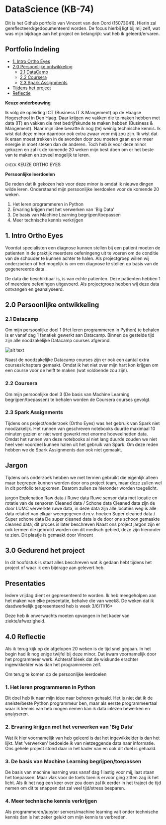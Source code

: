 # DataScience (KB-74)
Dit is het Github portfolio van Vincent van den Oord (15073041). Hierin zal gereflecteerd/gedocumenteerd worden. De focus 
hierbij ligt bij mij zelf, wat was mijn bijdrage aan het project en belangrijk: wat heb ik geleerd/ervaren. 

## Portfolio Indeling
- [1. Intro Ortho Eyes](#1-intro-ortho-eyes)
- [2.0 Persoonlijke ontwikkeling](#20-persoonlijke-ontwikkeling)
  - [2.1 DataCamp](#2-1-datacamp)
  - [2.2 Coursera](#2-2-coursera)
  - [2.3 Spark Assignments](#2-3-spark-assignments)
- [Tijdens het project](#tijdens-het-project)
- [Reflectie](#reflectie)


**Keuze onderbouwing**

Ik volg de opleiding ICT (Business IT & Mangement) op de Haagse Hogeschool in Den Haag. Daar krijgen we vakken die te maken hebben met data (IT) en vakken die met bedrijfskunde te maken hebben (Business & Mangement). Naar mijn idee bevatte ik nog (te) weinig technische kennis. Ik wist dat deze minor daardoor ook extra zwaar voor mij zou zijn. Ik wist dat ik eraan moest trekken in de avonden door zou moeten gaan en er meer energie in moet steken dan de anderen. Toch heb ik voor deze minor gekozen en zal ik de komende 20 weken mijn best doen om er het beste van te maken en zoveel mogelijk te leren.  

`CHECK` KEUZE ORTHO EYES

**Persoonlijke leerdoelen**

De reden dat ik gekozen heb voor deze minor is omdat ik nieuwe dingen wilde leren. Onderstaand mijn persoonlijke leerdoelen voor de komende 20 weken.
 1. Het leren programmeren in Python
 2. Ervaring krijgen met het verwerken van 'Big Data'
 3. De basis van Machine Learning begrijpen/toepassen
 4. Meer technische kennis verkrijgen

## 1. Intro Ortho Eyes
Voordat specialisten een diagnose kunnen stellen bij een patient moeten de patienten in de praktijk meerdere oefeningeng uit te voeren om de conditie van de schouder te kunnen achter te halen. Als projectgroep willen wij onderzoeken of het mogelijk is om een diagnose te stellen op basis van de gegenereerde data. 

De data die beschikbaar is, is van echte patienten. Deze patienten hebben 1 of meerdere oefeningen uitgevoerd. Als projectgroep hebben wij deze data ontvangen en geanalyseerd.


## 2.0 Persoonlijke ontwikkeling 
### 2.1 Datacamp
Om mijn persoonlijke doel 1 (Het leren programmeren in Python) te behalen is er vanaf dag 1 fanatiek gewerkt aan Datacamp. Binnen de gestelde tijd zijn alle noodzakelijke Datacamp courses afgerond.

<img src="https://i.imgur.com/izapVDF.png" alt="alt text">

Naast de noodzakelijke Datacamp courses zijn er ook een aantal extra courses/chapters gemaakt. Omdat ik het niet over mijn hart kon krijgen om een course voor de helft te maken (wat voldoende zou zijn). 

### 2.2 Coursera
Om mijn persoonlijke doel 3 (De basis van Machine Learning begrijpen/toepassen) te behalen worden de Coursera courses gevolgt. 

### 2.3 Spark Assignments
Tijdens ons project/onderzoek (Ortho Eyes) was het gebruik van Spark niet noodzakelijk. Het runnen van geschreven notebooks duurde maximaal 10 minuten gezien er niet werd gewerkt met enorme hoeveelheden data. Omdat het runnen van deze notebooks al niet lang duurde zouden we niet heel veel voordeel kunnen halen uit het gebruik van Spark. Om deze reden hebben we de Spark Assignments dan ook niet gemaakt.
## Jargon

Tijdens ons onderzoek hebben we met termen gebruikt die eigenlijk alleen maar begrepen kunnen worden door ons project team, maar deze zullen wel in dit portfolio terugkomen. Daarom zullen ze hieronder worden toegelicht.

jargon	Explenation
Raw data / Ruwe data	Ruwe sensor data met locatie en rotatie van de sensoren
Cleaned data / Schone data	Cleaned data zijn de door LUMC verwerkte ruwe data, in deze data zijn alle locaties weg is alle data relatief van elkaar weergegeven d.m.v. hoeken
Super cleaned data / Super schone data	De super cleaned data is de door ons schoon gemaakte cleaned data, dit proces is later beschreven
Naast ons project jargon zijn er ook termen die gebruikt worden om dit medisch gebied, deze zijn hieronder te zien. Dit plaatje is gemaakt door Vincent

## 3.0 Gedurend het project
In dit hoofdstuk is staat alles beschreven wat ik gedaan hebt tijdens het project of waar ik een bijdrage aan gelevert heb. 

## Presentaties
Iedere vrijdag dient er gepresenteerd te worden. Ik heb meegeholpen aan het maken van elke presentatie, behalve die van week8. De weken dat ik daadwerkelijk gepresenteerd heb is week 3/6/11/16*

Deze heb ik onverwachts moeten opvangen in het kader van ziekte/afwezigheid. 




## 4.0 Reflectie
Als ik terug kijk op de afgelopen 20 weken is de tijd snel gegaan. In het begin had ik nog enige twijfel bij deze minor. Dat kwam voornamelijk door het programmeer werk. Achteraf bleek dat de wiskunde erachter ingewikkelder was dan het programmeren zelf. 

Om terug te komen op de persoonlijke leerdoelen
### 1. Het leren programmeren in Python
Dit doel heb ik naar mijn idee naar behoren gehaald. Het is niet dat ik de snelste/beste Python programmeur ben, maar als eerste programmeertaal waar ik kennis van heb mogen nemen kan ik data inlezen bewerken en analyseren.

### 2. Ervaring krijgen met het verwerken van 'Big Data'
Wat ik hier voornamelijk van heb geleerd is dat het ingewikkelder is dan het lijkt. Met 'verwerken' bedoelde ik van nietzeggende data naar informatie. Ons gehele project stond daar in het kader van en ook dit doel is gehaald.

### 3. De basis van Machine Learning begrijpen/toepassen
De basis van machine learning was vanaf dag 1 lastig voor mij, laat staan het toepassen. Maar vlak voor de toets toen ik ervoor ging zitten zag ik het licht. Als ik het nog een keer over zou doen zal ik eerder in het traject de tijd nemen om dit te snappen dat zal veel tijd/stress besparen.
### 4. Meer technische kennis verkrijgen
Als programmeren/jupyter servers/machine learning valt onder technische kennis dan is het zeker gelukt om mijn kennis te verbreden.
